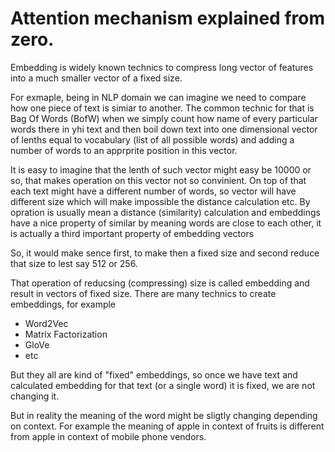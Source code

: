 # Attention mechanism explained from zero.

Embedding is widely known technics to compress long vector of features into a much smaller vector of a fixed size. 

For exmaple, being in NLP domain we can imagine we need to compare how one piece of text is simiar to another. 
The common technic for that is Bag Of Words (BofW) when we simply count how name of every particular words there in yhi text and then boil down text into one dimensional vector of lenths equal to vocabulary (list of all possible words) and adding a number of words to an apprprite position in this vector.

It is easy to imagine that the lenth of such vector might easy be 10000 or so, that makes operation on this vector not so convinient. On top of that each text might have a different number of words, so vector will have different size which will make impossible the distance calculation etc.
By opration is usually mean a distance (similarity) calculation and embeddings have a nice property of similar by meaning words are close to each other, it is actually a third important property of embedding vectors

So, it would make sence first, to make then a fixed size and second reduce that size to lest say 512 or 256. 

That operation of reducsing (compressing) size is called embedding and result in vectors of fixed size.
There are many technics to create embeddings, for example
- Word2Vec
- Matrix Factorization
- GloVe
- etc

But they all are kind of "fixed" embeddings, so once we have text and calculated embedding for that text (or a single word) it is fixed, we are not changing it. 

But in reality the meaning of the word might be sligtly changing depending on context. For example the meaning of apple in context of fruits is different from apple in context of mobile phone vendors.
